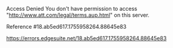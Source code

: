 Access Denied
You don't have permission to access "http://www.att.com/legal/terms.aup.html" on this server.

Reference #18.ab5ed617.1755958264.88645e83

https://errors.edgesuite.net/18.ab5ed617.1755958264.88645e83